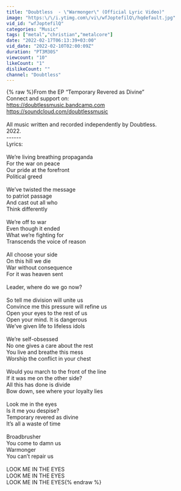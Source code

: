 ```yaml
---
title: "Doubtless  - \"Warmonger\" (Official Lyric Video)"
image: "https:\/\/i.ytimg.com\/vi\/wfJoptefilQ\/hqdefault.jpg"
vid_id: "wfJoptefilQ"
categories: "Music"
tags: ["metal","christian","metalcore"]
date: "2022-02-17T06:13:39+03:00"
vid_date: "2022-02-10T02:00:09Z"
duration: "PT3M30S"
viewcount: "10"
likeCount: "1"
dislikeCount: ""
channel: "Doubtless"
---
```

{% raw %}From the EP “Temporary Revered as Divine”<br />Connect and support on:<br /><a rel="nofollow" target="blank" href="https://doubtlessmusic.bandcamp.com">https://doubtlessmusic.bandcamp.com</a><br /><a rel="nofollow" target="blank" href="https://soundcloud.com/doubtlessmusic">https://soundcloud.com/doubtlessmusic</a><br /><br />All music written and recorded independently by Doubtless.<br />2022.<br />------<br />Lyrics:<br /><br />We’re living breathing propaganda <br />For the war on peace<br />Our pride at the forefront<br />Political greed<br /><br />We’ve twisted the message <br />to patriot passage<br />And cast out all who<br />Think differently       <br /><br />We’re off to war <br />Even though it ended<br />What we’re fighting for<br />Transcends the voice of reason<br /><br />All choose your side<br />On this hill we die<br />War without consequence<br />For it was heaven sent    <br /><br />Leader, where do we go now?<br /><br />So tell me division will unite us<br />Convince me this pressure will refine us<br />Open your eyes to the rest of us<br />Open your mind. It is dangerous<br />We’ve given life to lifeless idols<br /><br />We’re self-obsessed<br />No one gives a care about the rest<br />You live and breathe this mess<br />Worship the conflict in your chest<br /><br />Would you march to the front of the line<br />If it was me on the other side?<br />All this has done is divide<br />Bow down, see where your loyalty lies<br /><br />Look me in the eyes<br />Is it me you despise?<br />Temporary revered as divine<br />It’s all a waste of time<br /><br />Broadbrusher<br />You come to damn us<br />Warmonger<br />You can’t repair us<br /><br />LOOK ME IN THE EYES<br />LOOK ME IN THE EYES<br />LOOK ME IN THE EYES{% endraw %}
